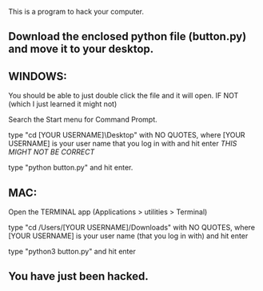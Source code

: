 This is a program to hack your computer.

Download the enclosed python file (button.py) and move it to your desktop.
---


WINDOWS:
-------

You should be able to just double click the file and it will open. IF NOT (which I just learned it might not)

Search the Start menu for Command Prompt.

type "cd  \[YOUR USERNAME]\Desktop" with NO QUOTES, where [YOUR USERNAME] is your user name that you log in with and hit enter *THIS MIGHT NOT BE CORRECT*

type "python button.py" and hit enter.



MAC:
----

Open the TERMINAL app (Applications > utilities > Terminal)

type "cd /Users/[YOUR USERNAME]/Downloads" with NO QUOTES, where [YOUR USERNAME] is your user name (that you log in with) and hit enter

type "python3 button.py" and hit enter



You have just been hacked. 
---
